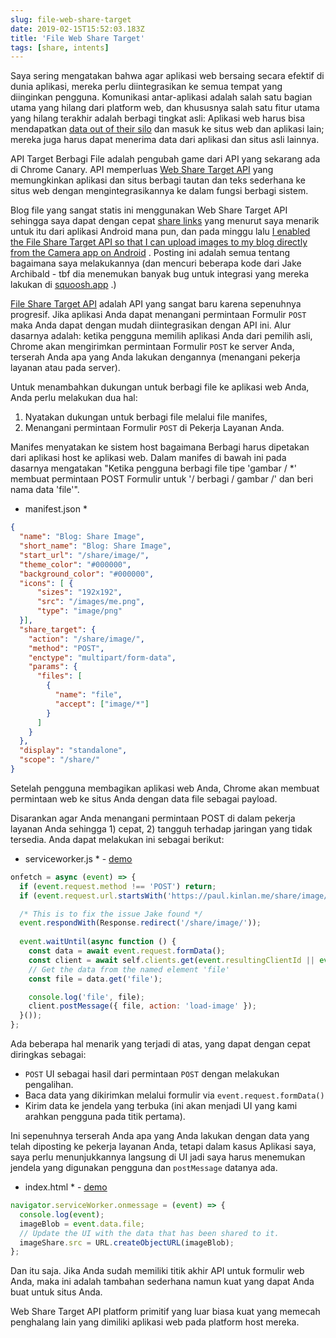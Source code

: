 ```yaml
---
slug: file-web-share-target
date: 2019-02-15T15:52:03.183Z
title: 'File Web Share Target'
tags: [share, intents]
---
```


Saya sering mengatakan bahwa agar aplikasi web bersaing secara efektif di dunia aplikasi, mereka perlu diintegrasikan ke semua tempat yang diinginkan pengguna. Komunikasi antar-aplikasi adalah salah satu bagian utama yang hilang dari platform web, dan khususnya salah satu fitur utama yang hilang terakhir adalah berbagi tingkat asli: Aplikasi web harus bisa mendapatkan [data out of their silo](/unintended-silos/) dan masuk ke situs web dan aplikasi lain; mereka juga harus dapat menerima data dari aplikasi dan situs asli lainnya.

API Target Berbagi File adalah pengubah game dari API yang sekarang ada di Chrome Canary. API memperluas [Web Share Target API](https://github.com/WICG/web-share-target/blob/master/docs/explainer.md) yang memungkinkan aplikasi dan situs berbagi tautan dan teks sederhana ke situs web dengan mengintegrasikannya ke dalam fungsi berbagi sistem.

Blog file yang sangat statis ini menggunakan Web Share Target API sehingga saya dapat dengan cepat [share links](/web-share-target-api/) yang menurut saya menarik untuk itu dari aplikasi Android mana pun, dan pada minggu lalu [I enabled the File Share Target API so that I can upload images to my blog directly from the Camera app on Android](/testing-file-share-target-from-camera/) . Posting ini adalah semua tentang bagaimana saya melakukannya (dan mencuri beberapa kode dari Jake Archibald - tbf dia menemukan banyak bug untuk integrasi yang mereka lakukan di [squoosh.app](https://squoosh.app/) .)

[File Share Target API](https://wicg.github.io/web-share-target/level-2/#example-3-manifest-webmanifest) adalah API yang sangat baru karena sepenuhnya progresif. Jika aplikasi Anda dapat menangani permintaan Formulir `POST` maka Anda dapat dengan mudah diintegrasikan dengan API ini. Alur dasarnya adalah: ketika pengguna memilih aplikasi Anda dari pemilih asli, Chrome akan mengirimkan permintaan Formulir `POST` ke server Anda, terserah Anda apa yang Anda lakukan dengannya (menangani pekerja layanan atau pada server).

Untuk menambahkan dukungan untuk berbagi file ke aplikasi web Anda, Anda perlu melakukan dua hal:

1. Nyatakan dukungan untuk berbagi file melalui file manifes,
2. Menangani permintaan Formulir `POST` di Pekerja Layanan Anda.

Manifes menyatakan ke sistem host bagaimana Berbagi harus dipetakan dari aplikasi host ke aplikasi web. Dalam manifes di bawah ini pada dasarnya mengatakan &quot;Ketika pengguna berbagi file tipe &#39;gambar / *&#39; membuat permintaan POST Formulir untuk &#39;/ berbagi / gambar /&#39; dan beri nama data &#39;file&#39;&quot;.

* manifest.json *
```JSON
{
  "name": "Blog: Share Image",
  "short_name": "Blog: Share Image",
  "start_url": "/share/image/",
  "theme_color": "#000000",
  "background_color": "#000000",
  "icons": [ {
      "sizes": "192x192",
      "src": "/images/me.png",
      "type": "image/png"
  }],
  "share_target": {
    "action": "/share/image/",
    "method": "POST",
    "enctype": "multipart/form-data",
    "params": {
      "files": [
        {
          "name": "file",
          "accept": ["image/*"]
        }
      ]
    }
  },
  "display": "standalone",
  "scope": "/share/"
}
```

Setelah pengguna membagikan aplikasi web Anda, Chrome akan membuat permintaan web ke situs Anda dengan data file sebagai payload.

Disarankan agar Anda menangani permintaan POST di dalam pekerja layanan Anda sehingga 1) cepat, 2) tangguh terhadap jaringan yang tidak tersedia. Anda dapat melakukan ini sebagai berikut:

* serviceworker.js * - [demo](/share/image/sw.js)

```Javascript
onfetch = async (event) => {
  if (event.request.method !== 'POST') return;
  if (event.request.url.startsWith('https://paul.kinlan.me/share/image/') === false) return;

  /* This is to fix the issue Jake found */
  event.respondWith(Response.redirect('/share/image/'));
  
  event.waitUntil(async function () {
    const data = await event.request.formData();
    const client = await self.clients.get(event.resultingClientId || event.clientId);
    // Get the data from the named element 'file'
    const file = data.get('file');

    console.log('file', file);
    client.postMessage({ file, action: 'load-image' });
  }());
};
```

Ada beberapa hal menarik yang terjadi di atas, yang dapat dengan cepat diringkas sebagai:

* `POST` UI sebagai hasil dari permintaan `POST` dengan melakukan pengalihan.
* Baca data yang dikirimkan melalui formulir via `event.request.formData()`
* Kirim data ke jendela yang terbuka (ini akan menjadi UI yang kami arahkan pengguna pada titik pertama).

Ini sepenuhnya terserah Anda apa yang Anda lakukan dengan data yang telah diposting ke pekerja layanan Anda, tetapi dalam kasus Aplikasi saya, saya perlu menunjukkannya langsung di UI jadi saya harus menemukan jendela yang digunakan pengguna dan `postMessage` datanya ada.

* index.html * - [demo](/share/image/index.html)

```Javascript
navigator.serviceWorker.onmessage = (event) => {
  console.log(event);
  imageBlob = event.data.file;
  // Update the UI with the data that has been shared to it.
  imageShare.src = URL.createObjectURL(imageBlob);
};
```

Dan itu saja. Jika Anda sudah memiliki titik akhir API untuk formulir web Anda, maka ini adalah tambahan sederhana namun kuat yang dapat Anda buat untuk situs Anda.

Web Share Target API platform primitif yang luar biasa kuat yang memecah penghalang lain yang dimiliki aplikasi web pada platform host mereka.